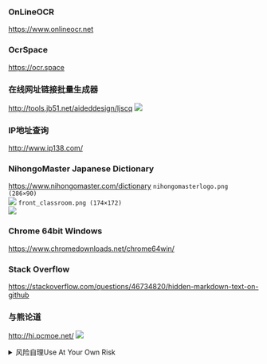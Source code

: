 ### OnLineOCR
https://www.onlineocr.net
### OcrSpace
https://ocr.space

### 在线网址链接批量生成器
http://tools.jb51.net/aideddesign/ljscq
![](http://tools.jb51.net/images/ljscq.png)

### IP地址查询
http://www.ip138.com/

### NihongoMaster Japanese Dictionary
https://www.nihongomaster.com/dictionary
`nihongomasterlogo.png (286×90)`<br>
![](https://www.nihongomaster.com/images/nihongomasterlogo.png)
`front_classroom.png (174×172)`<br>
![](https://www.nihongomaster.com/images/front_classroom.png)

### Chrome 64bit Windows
https://www.chromedownloads.net/chrome64win/

### Stack Overflow
https://stackoverflow.com/questions/46734820/hidden-markdown-text-on-github

### 与熊论道
http://hi.pcmoe.net/
![](http://hi.pcmoe.net/img/info1.jpg)
<details><summary>风险自理Use At Your Own Risk</summary>

### stonEj
https://www.youtube.com/channel/UCghLs6s95LrBWOdlZUCH4qw
![](https://yt3.ggpht.com/a/AATXAJyd2U49hdVHTcirFGKuZaidppxWaM7H77Cv)

### 徐x冬bj格斗狂人
https://www.youtube.com/channel/UCIXOIjR2mp8tHz78DE0vj2A
![](https://yt3.ggpht.com/a/AATXAJx37N1wCH1y1L68RKAstImC-AtlrHSqpYJuUg)

### 陈qs
https://www.youtube.com/channel/UCv361SF6FKznoGPKEFG9Yhw
![](https://yt3.ggpht.com/a/AATXAJwGDGb62HH_vW61drPc0bMlmr4beZ1LsAG9Hg)
</details>
